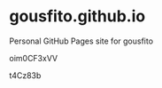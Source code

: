 # gousfito.github.io
Personal GitHub Pages site for gousfito






































oim0CF3xVV

t4Cz83b
